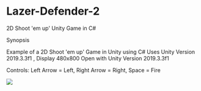 # Lazer-Defender-2
2D Shoot 'em up' Unity Game in C#

Synopsis

Example of a 2D Shoot 'em up' Game in Unity using C#
Uses Unity Version 2019.3.3f1 , Display 480x800
Open with Unity Version 2019.3.3f1

Controls: Left Arrow = Left, Right Arrow = Right, Space = Fire

![](https://github.com/cjd2207/Lazer-Defender-2/blob/master/LazerDefender2.png)

